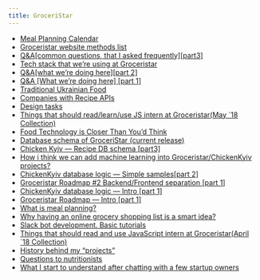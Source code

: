 ```yaml
---
title: GroceriStar
---
```

* [Meal Planning Calendar](https://medium.com/groceristar/meal-planning-calendar-8526754813cc)
* [Groceristar website methods list](https://medium.com/groceristar/groceristar-website-methods-list-75b57e1414ae)
* [Q&A[common questions, that I asked frequently][part3]](https://medium.com/groceristar/q-a-common-questions-that-i-asked-frequently-part3-59b17abbb367)
* [Tech stack that we’re using at Groceristar](https://medium.com/groceristar/tech-stack-that-were-using-at-groceristar-f7b08d36691b)
* [Q&A[what we’re doing here][part 2]](https://medium.com/groceristar/q-a-what-were-doing-here-part-2-8372ba1f656)
* [Q&A [What we’re doing here] [part 1]](https://medium.com/groceristar/q-a-what-were-doing-here-part-1-f4917fd2adfb)
* [Traditional Ukrainian Food](https://medium.com/groceristar/traditional-ukrainian-food-975f6dd5cdbc)
* [Companies with Recipe APIs](https://medium.com/groceristar/companies-with-recipe-apis-e9f29a64389c)
* [Design tasks](https://medium.com/groceristar/design-tasks-fd81dd6d3609)
* [Things that should read/learn/use JS intern at Groceristar(May `18 Collection)](https://medium.com/groceristar/things-that-should-read-learn-use-js-intern-at-groceristar-may-18-collection-48dc4e8f9c33)
* [Food Technology is Closer Than You’d Think](https://medium.com/groceristar/food-technology-is-closer-than-youd-think-f81abe1af05f)
* [Database schema of GroceriStar (current release)](https://medium.com/groceristar/database-schema-of-groceristar-current-release-20dc1b4be7b9)
* [Chicken Kyiv — Recipe DB schema [part3]](https://medium.com/groceristar/chicken-kyiv-recipe-db-schema-part3-b80f33ec5d96)
* [How i think we can add machine learning into Groceristar/ChickenKyiv projects?](https://medium.com/groceristar/how-i-think-we-can-add-machine-learning-into-groceristar-chickenkyiv-projects-b3af40bb266)
* [ChickenKyiv database logic — Simple samples[part 2]](https://medium.com/groceristar/chickenkyiv-database-logic-simple-samples-part-2-1ee3ccc6b3d)
* [Groceristar Roadmap #2 Backend/Frontend separation [part 1]](https://medium.com/groceristar/groceristar-roadmap-2-backend-frontend-separation-part-1-1de53a8240a9)
* [ChickenKyiv database logic — Intro [part 1]](https://medium.com/groceristar/chickenkyiv-database-logic-intro-part-1-b2c449d92aa3)
* [Groceristar Roadmap — Intro [part 1]](https://medium.com/groceristar/groceristar-roadmap-intro-part-1-b2cabc59f789)
* [What is meal planning?
](https://medium.com/groceristar/what-is-meal-planning-62a950f89036)
* [Why having an online grocery shopping list is a smart idea?](https://medium.com/groceristar/why-having-an-online-grocery-shopping-list-is-a-smart-idea-5684221c6939)
* [Slack bot development. Basic tutorials](https://medium.com/groceristar/slack-bot-development-basic-tutorials-b945f7f4ab41)
* [Things that should read and use JavaScript intern at Groceristar(April `18 Collection)](https://medium.com/groceristar/things-that-should-read-and-use-javascript-intern-at-groceristar-april-18-collection-bd6541e9ae28)
* [History behind my “projects”](https://medium.com/groceristar/history-behind-of-my-projects-bfa75217fd94)
* [Questions to nutritionists](https://medium.com/groceristar/questions-to-nutritionists-5151e95d0545)
* [What I start to understand after chatting with a few startup owners](https://medium.com/groceristar/what-i-start-to-understand-after-chatting-with-a-few-startup-owners-15ae4a1dcde5)
